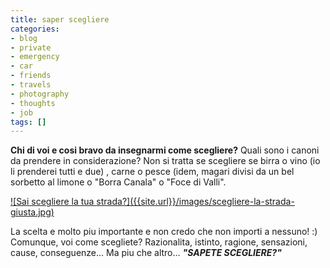```yaml
---
title: saper scegliere
categories:
- blog
- private
- emergency
- car
- friends
- travels
- photography
- thoughts
- job
tags: []
---
```

**Chi di voi e cosi bravo da insegnarmi come scegliere?** Quali sono i canoni da prendere in considerazione? Non si tratta se scegliere se birra o vino (io li prenderei tutti e due) , carne o pesce (idem, magari divisi da un bel sorbetto al limone o "Borra Canala" o "Foce di Valli".[  
]({{site.url}}/images/scegliere-la-strada-giusta.jpg "Sai scegliere la tua
strada?" )  

[![Sai scegliere la tua strada?]({{site.url}}/images/scegliere-la-strada-
giusta.jpg)]({{site.url}}/images/scegliere-la-strada-giusta.jpg "Sai scegliere
la tua strada?" )

La scelta e molto piu importante e non credo che non importi a nessuno! :)
Comunque, voi come scegliete? Razionalita, istinto, ragione, sensazioni,
cause, conseguenze... Ma piu che altro... _**"SAPETE SCEGLIERE?"**_

